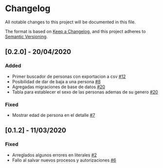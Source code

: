 # Changelog
All notable changes to this project will be documented in this file.

The format is based on [Keep a Changelog](https://keepachangelog.com/en/1.0.0/),
and this project adheres to [Semantic Versioning](https://semver.org/spec/v2.0.0.html).

## [0.2.0] - 20/04/2020
### Added

- Primer buscador de personas con exportacion a csv [#12](https://github.com/liceo-social/liceo/issues/12)
- Posibilidad de dar de baja a una persona [#8](https://github.com/liceo-social/liceo/issues/8)
- Agregadas migraciones de base de datos [#20](https://github.com/liceo-social/liceo/issues/20)
- Tabla para establecer el sexo de las personas ademas de su genero [#20](https://github.com/liceo-social/liceo/issues/20)

### Fixed

- Mostrar edad de persona en el detalle [#7](https://github.com/liceo-social/liceo/issues/7)

## [0.1.2] - 11/03/2020
### Fixed

- Arreglados algunos errores en literales [#2](https://github.com/liceo-social/liceo/issues/6)
- Fallo al salvar nuevos procesos y autorizaciones [#6](https://github.com/liceo-social/liceo/issues/6)
